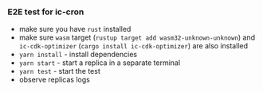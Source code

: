 ### E2E test for ic-cron

* make sure you have `rust` installed
* make sure `wasm` target (`rustup target add wasm32-unknown-unknown`) and `ic-cdk-optimizer` (`cargo install ic-cdk-optimizer`) are also installed
* `yarn install` - install dependencies
* `yarn start` - start a replica in a separate terminal
* `yarn test` - start the test
* observe replicas logs
